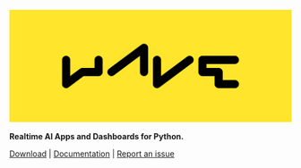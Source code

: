 ![Wave](assets/brand/wave-type-yellow.png)

**Realtime AI Apps and Dashboards for Python.**

[Download](https://github.com/h2oai/wave/releases/latest) | [Documentation](https://h2oai.github.io/wave/) | [Report an issue](https://github.com/h2oai/wave/issues/new/choose)

